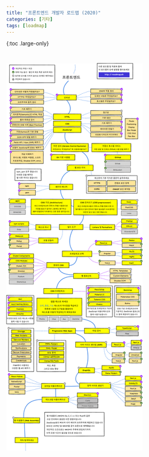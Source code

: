 ```yaml
---
title: "프론트엔드 개발자 로드맵 (2020)"
categories: [기타]
tags: [loadmap]
---
```


{:toc .large-only}

<img src="/assets/img/blog/2021-11-10-frontend-loadmap-2020.png" style="margin-top:30px;">